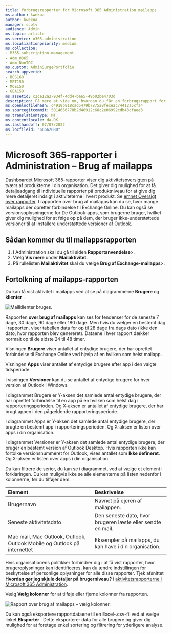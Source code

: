 ```yaml
---
title: forbrugsrapporter for Microsoft 365 Administration mailapps
ms.author: kwekua
author: kwekua
manager: scotv
audience: Admin
ms.topic: article
ms.service: o365-administration
ms.localizationpriority: medium
ms.collection:
- M365-subscription-management
- Adm_O365
- Adm_NonTOC
ms.custom: AdminSurgePortfolio
search.appverid:
- BCS160
- MET150
- MOE150
- GEA150
ms.assetid: c2ce12a2-934f-4dd4-ba65-49b02be4703d
description: Få mere at vide om, hvordan du får en forbrugsrapport for mailapps for at finde ud af, hvor mange mailapps der opretter forbindelse til Exchange Online, og hvilken version af Outlook-brugere der bruger.
ms.openlocfilehash: c4918b818cad5479b787528fece2c74412a5cfa4
ms.sourcegitcommit: 5014666778b2d48912c68c2e06992cdb43cfaee3
ms.translationtype: MT
ms.contentlocale: da-DK
ms.lasthandoff: 07/07/2022
ms.locfileid: "66662080"
---
```

# <a name="microsoft-365-reports-in-the-admin-center---email-apps-usage"></a>Microsoft 365-rapporter i Administration – Brug af mailapps

Dashboardet Microsoft 365-rapporter viser dig aktivitetsoversigten på tværs af produkterne i din organisation. Det giver dig mulighed for at få detaljeadgang til individuelle rapporter på produktniveau for at give dig mere detaljeret indsigt i aktiviteterne i hvert produkt. Se [emnet Oversigt over rapporter](activity-reports.md). I rapporten over brug af mailapps kan du se, hvor mange mailapps der opretter forbindelse til Exchange Online. Du kan også se versionsoplysningerne for De Outlook-apps, som brugerne bruger, hvilket giver dig mulighed for at følge op på dem, der bruger ikke-understøttede versioner til at installere understøttede versioner af Outlook.
  
## <a name="how-to-get-to-the-email-apps-report"></a>Sådan kommer du til mailappsrapporten

1. I Administration skal du gå til siden **Rapportanvendelse**\>.<a href="https://go.microsoft.com/fwlink/p/?linkid=2074756" target="_blank"></a>
2. Vælg **Vis mere** under **Mailaktivitet**. 
3. På rullelisten **Mailaktivitet** skal du vælge **Brug af Exchange-mailapps**\>.
  
## <a name="interpret-the-email-apps-report"></a>Fortolkning af mailapps-rapporten

Du kan få vist aktivitet i mailapps ved at se på diagrammerne **Brugere** og **klienter** . 
  
![Mailklienter bruges.](../../media/d78af7db-2b41-4d37-8b6e-bc7e47edd1dd.png)

Rapporten **over brug af mailapps** kan ses for tendenser for de seneste 7 dage, 30 dage, 90 dage eller 180 dage. Men hvis du vælger en bestemt dag i rapporten, viser tabellen data for op til 28 dage fra dags dato (ikke den dato, hvor rapporten blev genereret). Dataene i hver rapport dækker normalt op til de sidste 24 til 48 timer.

Visningen **Brugere** viser antallet af entydige brugere, der har oprettet forbindelse til Exchange Online ved hjælp af en hvilken som helst mailapp. 

Visningen **Apps** viser antallet af entydige brugere efter app i den valgte tidsperiode. 

I visningen **Versioner** kan du se antallet af entydige brugere for hver version af Outlook i Windows. 

I diagrammet Brugere er Y-aksen det samlede antal entydige brugere, der har oprettet forbindelse til en app på en hvilken som helst dag i rapporteringsperioden. Og X-aksen er antallet af entydige brugere, der har brugt appen i den pågældende rapporteringsperiode. 

I diagrammet Apps er Y-aksen det samlede antal entydige brugere, der brugte en bestemt app i rapporteringsperioden. Og X-aksen er listen over apps i din organisation. 

I diagrammet Versioner er Y-aksen det samlede antal entydige brugere, der bruger en bestemt version af Outlook Desktop. Hvis rapporten ikke kan fortolke versionsnummeret for Outlook, vises antallet som **Ikke defineret**. Og X-aksen er listen over apps i din organisation.

Du kan filtrere de serier, du kan se i diagrammet, ved at vælge et element i forklaringen. Du kan muligvis ikke se alle elementerne på listen nedenfor i kolonnerne, før du tilføjer dem.
 
|Element|Beskrivelse|
|:-----|:-----|
|Brugernavn | Navnet på ejeren af mailappen. |
|Seneste aktivitetsdato | Den seneste dato, hvor brugeren læste eller sendte en mail. |
|Mac mail, Mac Outlook, Outlook, Outlook Mobile og Outlook på internettet | Eksempler på mailapps, du kan have i din organisation. |
   
Hvis organisationens politikker forhindrer dig i at få vist rapporter, hvor brugeroplysninger kan identificeres, kan du ændre indstillingen for beskyttelse af personlige oplysninger for alle disse rapporter. Tjek afsnittet **Hvordan gør jeg skjule detaljer på brugerniveau?** i [aktivitetsrapporterne i Microsoft 365 Administration](activity-reports.md). 

Vælg **Vælg kolonner** for at tilføje eller fjerne kolonner fra rapporten.  

![Rapport over brug af mailapps – vælg kolonner.](../../media/041bd6ff-27e8-409d-9608-282edcfa2316.png)

Du kan også eksportere rapportdataene til en Excel-.csv-fil ved at vælge linket **Eksportér** . Dette eksporterer data for alle brugere og giver dig mulighed for at foretage enkel sortering og filtrering for yderligere analyse. 